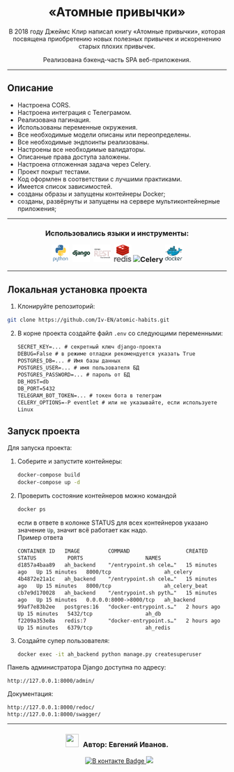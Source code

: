 <div align="center">
    <h1>«Атомные привычки»</h1> 
    <p>
        В 2018 году Джеймс Клир написал книгу «Атомные привычки», которая посвящена приобретению новых полезных привычек и искоренению старых плохих привычек.
    </p>
   <p>Реализована бэкенд-часть SPA веб-приложения.</p>
</div>

---

## Описание

- Настроена CORS.
- Настроена интеграция с Телеграмом.
- Реализована пагинация.
- Использованы переменные окружения.
- Все необходимые модели описаны или переопределены.
- Все необходимые эндпоинты реализованы.
- Настроены все необходимые валидаторы.
- Описанные права доступа заложены.
- Настроена отложенная задача через Celery.
- Проект покрыт тестами.
- Код оформлен в соответствии с лучшими практиками.
- Имеется список зависимостей.
- созданы образы и запущены контейнеры Docker;
- созданы, развёрнуты и запущены на сервере мультиконтейнерные приложения;

---

<div align="center">
    <h3 align="center">
        <p>Использовались языки и инструменты:</p>
        <div>
            <img src="https://github.com/devicons/devicon/blob/master/icons/python/python-original-wordmark.svg" title="Python" alt="Python" width="40" height="40"/>&nbsp;
            <img src="https://github.com/devicons/devicon/blob/master/icons/django/django-plain-wordmark.svg" title="Django" alt="Django" width="40" height="40"/>&nbsp;
            <img src="https://github.com/devicons/devicon/blob/master/icons/djangorest/djangorest-original-wordmark.svg" title="DRF" alt="DRF" width="40" height="40"/>&nbsp;
            <img src="https://github.com/devicons/devicon/blob/master/icons/redis/redis-original-wordmark.svg" title="Redis" alt="Redis" width="40" height="40"/>
            <img src="https://badgen.net/badge/C/Celery/green?" title="Celery" alt="Celery" width="40" height="40"/>
            <img src="https://github.com/devicons/devicon/blob/master/icons/docker/docker-original-wordmark.svg" title="Docker" alt="Docker" width="40" height="40"/>
        </div>
    </h3>
</div>

---

## Локальная установка проекта

1. Клонируйте репозиторий:

```bash
git clone https://github.com/Iv-EN/atomic-habits.git
```

2. В корне проекта создайте файл `.env` со следующими переменными:
   ```
   SECRET_KEY=... # секретный ключ django-проекта
   DEBUG=False # в режиме отладки рекомендуется указать True
   POSTGRES_DB=... # Имя базы данных
   POSTGRES_USER=... # имя пользователя БД
   POSTGRES_PASSWORD=... # пароль от БД
   DB_HOST=db
   DB_PORT=5432
   TELEGRAM_BOT_TOKEN=... # токен бота в телеграм
   CELERY_OPTIONS=-P eventlet # или не указывайте, если используете Linux
   ```

## Запуск проекта

Для запуска проекта:

1. Соберите и запустите контейнеры:
   ```bash
   docker-compose build  
   docker-compose up -d
   ```
   
2. Проверить состояние контейнеров можно командой
   ```bash
   docker ps
   ```
   если в ответе в колонке STATUS для всех контейнеров указано значение `Up`,
   значит всё работает как надо.\
   Пример ответа
   ```
   CONTAINER ID   IMAGE         COMMAND                  CREATED          STATUS          PORTS                    NAMES
   d1857a4baa89   ah_backend    "/entrypoint.sh cele…"   15 minutes ago   Up 15 minutes   8000/tcp                 ah_celery
   4b4872e21a1c   ah_backend    "/entrypoint.sh cele…"   15 minutes ago   Up 15 minutes   8000/tcp                 ah_celery_beat
   cb7e9d170028   ah_backend    "/entrypoint.sh pyth…"   15 minutes ago   Up 15 minutes   0.0.0.0:8000->8000/tcp   ah_backend
   99af7e83b2ee   postgres:16   "docker-entrypoint.s…"   2 hours ago      Up 15 minutes   5432/tcp                 ah_db
   f2209a353e8a   redis:7       "docker-entrypoint.s…"   2 hours ago      Up 15 minutes   6379/tcp                 ah_redis
   ```

3. Создайте супер пользователя:
   ```bash
   docker exec -it ah_backend python manage.py createsuperuser 
   ```
Панель администратора Django доступна по адресу:
```
http://127.0.0.1:8000/admin/
```

Документация:

```
http://127.0.0.1:8000/redoc/
http://127.0.0.1:8000/swagger/
```

___

<h3 align="center">
    <p><img src="https://media.giphy.com/media/iY8CRBdQXODJSCERIr/giphy.gif" width="30" height="30" style="margin-right: 10px;">Автор: Евгений Иванов. </p>
</h3>
<p align="center">
     <div align="center"  class="icons-social" style="margin-left: 10px;">
            <a href="https://vk.com/engenivanov" target="blank" rel="noopener noreferrer">
                <img src="https://img.shields.io/badge/%D0%92%20%D0%BA%D0%BE%D0%BD%D1%82%D0%B0%D0%BA%D1%82%D0%B5-blue?style=for-the-badge&logo=VK&logoColor=white" alt="В контакте Badge"/>
            </a>
            <a href="https://t.me/IvENauto" target="blank" rel="noopener noreferrer">
                <img src="https://img.shields.io/badge/Telegram-2CA5E0?style=for-the-badge&logo=telegram&logoColor=white"/>
            </a>
    </div>
